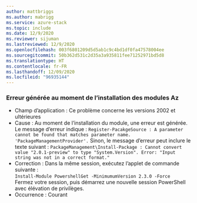 ```yaml
---
author: mattbriggs
ms.author: mabrigg
ms.service: azure-stack
ms.topic: include
ms.date: 12/9/2020
ms.reviewer: sijuman
ms.lastreviewed: 12/9/2020
ms.openlocfilehash: 003f6801209d5d5ab1c9c4bd1df0fa47578004ee
ms.sourcegitcommit: 50b362d531c2d35a3a935811fee71252971bd5d8
ms.translationtype: HT
ms.contentlocale: fr-FR
ms.lasthandoff: 12/09/2020
ms.locfileid: "96935144"
---
```

### <a name="error-thrown-when-installing-the-az-modules"></a>Erreur générée au moment de l’installation des modules Az

- Champ d’application : Ce problème concerne les versions 2002 et ultérieures
- Cause : Au moment de l’installation du module, une erreur est générée. Le message d’erreur indique : `Register-PacakgeSource : A parameter cannot be found that matches parameter name. 'PackageManagementProvider'.` Sinon, le message d’erreur peut inclure le texte suivant : `PackageManagement\Install-Package : Cannot convert value "2.0.1-preview" to type "System.Version". Error: "Input string was not in a correct format."`
- Correction : Dans la même session, exécutez l’applet de commande suivante :  
    `Install-Module PowershellGet -MinimumumVersion 2.3.0 -Force`  
Fermez votre session, puis démarrez une nouvelle session PowerShell avec élévation de privilèges.
- Occurrence : Courant